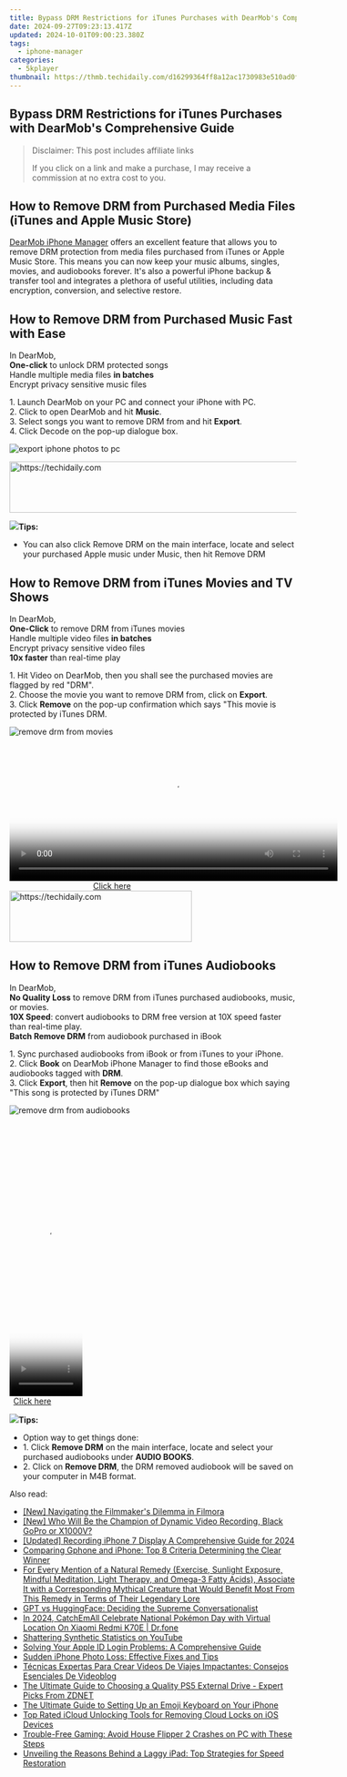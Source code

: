 ```yaml
---
title: Bypass DRM Restrictions for iTunes Purchases with DearMob's Comprehensive Guide
date: 2024-09-27T09:23:13.417Z
updated: 2024-10-01T09:00:23.380Z
tags:
  - iphone-manager
categories:
  - 5kplayer
thumbnail: https://thmb.techidaily.com/d16299364ff8a12ac1730983e510ad0f5d027390038abb94b7b607447c1cc871.jpg
---
```


## Bypass DRM Restrictions for iTunes Purchases with DearMob's Comprehensive Guide

>  Disclaimer: This post includes affiliate links
>
>  If you click on a link and make a purchase, I may receive a commission at no extra cost to you.
>

## How to Remove DRM from Purchased Media Files (iTunes and Apple Music Store)

[DearMob iPhone Manager](https://tools.techidaily.com/5kplayer/iphone-manager/) offers an excellent feature that allows you to remove DRM protection from media files purchased from iTunes or Apple Music Store. This means you can now keep your music albums, singles, movies, and audiobooks forever. It's also a powerful iPhone backup & transfer tool and integrates a plethora of useful utilities, including data encryption, conversion, and selective restore.

## How to Remove DRM from Purchased Music Fast with Ease

In DearMob,  
**One-click** to unlock DRM protected songs  
 Handle multiple media files **in batches**  
 Encrypt privacy sensitive music files  

1\. Launch DearMob on your PC and connect your iPhone with PC.  
 2\. Click to open DearMob and hit **Music**.  
 3\. Select songs you want to remove DRM from and hit **Export**.  
 4\. Click Decode on the pop-up dialogue box.

![export iphone photos to pc](https://www.5kplayer.com/user-guide/../iphone-manager/seoimg/drm-unlocked.png) 

<!-- affiliate ads begin -->
<a href="https://ephamedtechinc.pxf.io/c/5597632/2137218/26400" target="_top" id="2137218">
  <img src="//a.impactradius-go.com/display-ad/26400-2137218" border="0" alt="https://techidaily.com" width="728" height="90"/>
</a>
<img height="0" width="0" src="https://ephamedtechinc.pxf.io/i/5597632/2137218/26400" style="position:absolute;visibility:hidden;" border="0" />
<!-- affiliate ads end -->

![](https://www.5kplayer.com/user-guide/images/userguide-how/tips-icon.png)**Tips:**

* You can also click Remove DRM on the main interface, locate and select your purchased Apple music under Music, then hit Remove DRM

## How to Remove DRM from iTunes Movies and TV Shows

In DearMob,  
**One-Click** to remove DRM from iTunes movies  
 Handle multiple video files **in batches**  
 Encrypt privacy sensitive video files  
**10x faster** than real-time play  

1\. Hit Video on DearMob, then you shall see the purchased movies are flagged by red "DRM".  
 2\. Choose the movie you want to remove DRM from, click on **Export**.  
 3\. Click **Remove** on the pop-up confirmation which says "This movie is protected by iTunes DRM.

![remove drm from movies](https://www.5kplayer.com/user-guide/images/userguide-how/remove-drm-from-movies-pc.jpg) 

<!-- affiliate ads begin -->
<span id="1983446">
					<video width="576" height="240" style="cursor:pointer"
           poster="//a.impactradius-go.com/display-clicktoplayimage/1983446.png"
           onclick="if(!this.playClicked){this.play();this.setAttribute('controls',true);this.playClicked=true;}">
	   <source src="//a.impactradius-go.com/display-ad/22993-1983446">
	   <img src="//a.impactradius-go.com/display-clicktoplayimage/1983446.png" style="border: none; height: 100%; width: 100%; object-fit: contain">
	</video>
	<div style="width:360px;text-align:center"><a href="javascript:window.open(decodeURIComponent('https%3A%2F%2Fhomestyler.sjv.io%2Fc%2F5597632%2F1983446%2F22993'), '_blank');void(0);">Click here</a></div>
</span>
<img height="0" width="0" src="https://imp.pxf.io/i/5597632/1983446/22993" style="position:absolute;visibility:hidden;" border="0" />
<!-- affiliate ads end -->

<!-- affiliate ads begin -->
<a href="https://aligracehair.sjv.io/c/5597632/2135401/19272" target="_top" id="2135401">
  <img src="//a.impactradius-go.com/display-ad/19272-2135401" border="0" alt="https://techidaily.com" width="320" height="90"/>
</a>
<img height="0" width="0" src="https://aligracehair.sjv.io/i/5597632/2135401/19272" style="position:absolute;visibility:hidden;" border="0" />
<!-- affiliate ads end -->

## How to Remove DRM from iTunes Audiobooks

In DearMob,  
**No Quality Loss** to remove DRM from iTunes purchased audiobooks, music, or movies.  
**10X Speed**: convert audiobooks to DRM free version at 10X speed faster than real-time play.  
**Batch Remove DRM** from audiobook purchased in iBook

1\. Sync purchased audiobooks from iBook or from iTunes to your iPhone.  
 2\. Click **Book** on DearMob iPhone Manager to find those eBooks and audiobooks tagged with **DRM**.  
 3\. Click **Export**, then hit **Remove** on the pop-up dialogue box which saying "This song is protected by iTunes DRM"

![remove drm from audiobooks](https://www.5kplayer.com/user-guide/images/userguide-how/audiobook-drm-pc.jpg) 

<!-- affiliate ads begin -->
<span id="1975636">
					<video width="128" height="480" style="cursor:pointer"
           poster="//a.impactradius-go.com/display-clicktoplayimage/1975636.png"
           onclick="if(!this.playClicked){this.play();this.setAttribute('controls',true);this.playClicked=true;}">
	   <source src="//a.impactradius-go.com/display-ad/22993-1975636">
	   <img src="//a.impactradius-go.com/display-clicktoplayimage/1975636.png" style="border: none; height: 100%; width: 100%; object-fit: contain">
	</video>
	<div style="width:80px;text-align:center"><a href="javascript:window.open(decodeURIComponent('https%3A%2F%2Fhomestyler.sjv.io%2Fc%2F5597632%2F1975636%2F22993'), '_blank');void(0);">Click here</a></div>
</span>
<img height="0" width="0" src="https://imp.pxf.io/i/5597632/1975636/22993" style="position:absolute;visibility:hidden;" border="0" />
<!-- affiliate ads end -->

![](https://www.5kplayer.com/user-guide/images/userguide-how/tips-icon.png)**Tips:**

* Option way to get things done:
* 1\. Click **Remove DRM** on the main interface, locate and select your purchased audiobooks under **AUDIO BOOKS**.
* 2\. Click on **Remove DRM**, the DRM removed audiobook will be saved on your computer in M4B format.

<ins class="adsbygoogle"
     style="display:block"
     data-ad-format="autorelaxed"
     data-ad-client="ca-pub-7571918770474297"
     data-ad-slot="1223367746"></ins>

<ins class="adsbygoogle"
     style="display:block"
     data-ad-client="ca-pub-7571918770474297"
     data-ad-slot="8358498916"
     data-ad-format="auto"
     data-full-width-responsive="true"></ins>

<span class="atpl-alsoreadstyle">Also read:</span>
<div><ul>
<li><a href="https://extra-guidance.techidaily.com/new-navigating-the-filmmakers-dilemma-in-filmora/"><u>[New] Navigating the Filmmaker's Dilemma in Filmora</u></a></li>
<li><a href="https://fox-helps.techidaily.com/new-who-will-be-the-champion-of-dynamic-video-recording-black-gopro-or-x1000v/"><u>[New] Who Will Be the Champion of Dynamic Video Recording, Black GoPro or X1000V?</u></a></li>
<li><a href="https://screen-mirroring-recording.techidaily.com/updated-recording-iphone-7-display-a-comprehensive-guide-for-2024/"><u>[Updated] Recording iPhone 7 Display A Comprehensive Guide for 2024</u></a></li>
<li><a href="https://os-tips.techidaily.com/comparing-gphone-and-iphone-top-8-criteria-determining-the-clear-winner/"><u>Comparing Gphone and iPhone: Top 8 Criteria Determining the Clear Winner</u></a></li>
<li><a href="https://os-tips.techidaily.com/for-every-mention-of-a-natural-remedy-exercise-sunlight-exposure-mindful-meditation-light-therapy-and-omega-3-fatty-acids-associate-it-with-a-corresponding-14/"><u>For Every Mention of a Natural Remedy (Exercise, Sunlight Exposure, Mindful Meditation, Light Therapy, and Omega-3 Fatty Acids), Associate It with a Corresponding Mythical Creature that Would Benefit Most From This Remedy in Terms of Their Legendary Lore</u></a></li>
<li><a href="https://tech-savvy.techidaily.com/gpt-vs-huggingface-deciding-the-supreme-conversationalist/"><u>GPT vs HuggingFace: Deciding the Supreme Conversationalist</u></a></li>
<li><a href="https://android-pokemon-go.techidaily.com/in-2024-catchemall-celebrate-national-pokemon-day-with-virtual-location-on-xiaomi-redmi-k70e-drfone-by-drfone-virtual-android/"><u>In 2024, CatchEmAll Celebrate National Pokémon Day with Virtual Location On Xiaomi Redmi K70E | Dr.fone</u></a></li>
<li><a href="https://youtube-clips.techidaily.com/shattering-synthetic-statistics-on-youtube/"><u>Shattering Synthetic Statistics on YouTube</u></a></li>
<li><a href="https://os-tips.techidaily.com/solving-your-apple-id-login-problems-a-comprehensive-guide/"><u>Solving Your Apple ID Login Problems: A Comprehensive Guide</u></a></li>
<li><a href="https://os-tips.techidaily.com/sudden-iphone-photo-loss-effective-fixes-and-tips/"><u>Sudden iPhone Photo Loss: Effective Fixes and Tips</u></a></li>
<li><a href="https://eaxpv-info.techidaily.com/tecnicas-expertas-para-crear-videos-de-viajes-impactantes-consejos-esenciales-de-videoblog/"><u>Técnicas Expertas Para Crear Videos De Viajes Impactantes: Consejos Esenciales De Videoblog</u></a></li>
<li><a href="https://games-able.techidaily.com/the-ultimate-guide-to-choosing-a-quality-ps5-external-drive-expert-picks-from-zdnet/"><u>The Ultimate Guide to Choosing a Quality PS5 External Drive - Expert Picks From ZDNET</u></a></li>
<li><a href="https://os-tips.techidaily.com/the-ultimate-guide-to-setting-up-an-emoji-keyboard-on-your-iphone/"><u>The Ultimate Guide to Setting Up an Emoji Keyboard on Your iPhone</u></a></li>
<li><a href="https://os-tips.techidaily.com/top-rated-icloud-unlocking-tools-for-removing-cloud-locks-on-ios-devices/"><u>Top Rated iCloud Unlocking Tools for Removing Cloud Locks on iOS Devices</u></a></li>
<li><a href="https://win-able.techidaily.com/trouble-free-gaming-avoid-house-flipper-2-crashes-on-pc-with-these-steps/"><u>Trouble-Free Gaming: Avoid House Flipper 2 Crashes on PC with These Steps</u></a></li>
<li><a href="https://os-tips.techidaily.com/unveiling-the-reasons-behind-a-laggy-ipad-top-strategies-for-speed-restoration/"><u>Unveiling the Reasons Behind a Laggy iPad: Top Strategies for Speed Restoration</u></a></li>
</ul></div>

